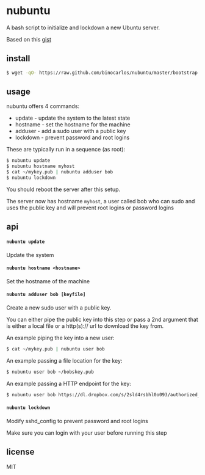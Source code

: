 nubuntu
========

A bash script to initialize and lockdown a new Ubuntu server.

Based on this [gist](https://gist.github.com/alanstevens/1877257)

## install

```bash
$ wget -qO- https://raw.github.com/binocarlos/nubuntu/master/bootstrap.sh | sudo bash
```

## usage

nubuntu offers 4 commands:

 * update - update the system to the latest state
 * hostname - set the hostname for the machine
 * adduser - add a sudo user with a public key
 * lockdown - prevent password and root logins

These are typically run in a sequence (as root):

```bash
$ nubuntu update
$ nubuntu hostname myhost
$ cat ~/mykey.pub | nubuntu adduser bob
$ nubuntu lockdown
```

You should reboot the server after this setup.

The server now has hostname `myhost`, a user called bob who can sudo and uses the public key and will prevent root logins or password logins

## api

#### `nubuntu update`

Update the system

#### `nubuntu hostname <hostname>`

Set the hostname of the machine

#### `nubuntu adduser bob [keyfile]`

Create a new sudo user with a public key.

You can either pipe the public key into this step or pass a 2nd argument that is either a local file or a http(s):// url to download the key from.

An example piping the key into a new user:

```bash
$ cat ~/mykey.pub | nubuntu user bob
```

An example passing a file location for the key:

```bash
$ nubuntu user bob ~/bobskey.pub
```

An example passing a HTTP endpoint for the key:

```bash
$ nubuntu user bob https://dl.dropbox.com/s/2sld4rsbhl0o093/authorized_keys?dl=1
```

#### `nubuntu lockdown`

Modify sshd_config to prevent password and root logins

Make sure you can login with your user before running this step

## license

MIT